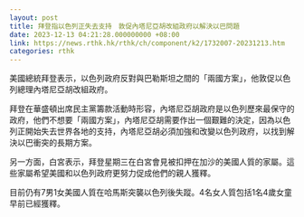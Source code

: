 ```yaml
---
layout: post
title: 拜登指以色列正失去支持　敦促內塔尼亞胡改組政府以解決以巴問題
date: 2023-12-13 04:21:28.000000000 +08:00
link: https://news.rthk.hk/rthk/ch/component/k2/1732007-20231213.htm
categories: rthk
---
```


美國總統拜登表示，以色列政府反對與巴勒斯坦之間的「兩國方案」，他敦促以色列總理內塔尼亞胡改組政府。

拜登在華盛頓出席民主黨籌款活動時形容，內塔尼亞胡政府是以色列歷來最保守的政府，他們不想要「兩國方案」，內塔尼亞胡需要作出一個艱難的決定，因為以色列正開始失去世界各地的支持，內塔尼亞胡必須加強和改變以色列政府，以找到解決以巴衝突的長期方案。

另一方面，白宮表示，拜登星期三在白宮會見被扣押在加沙的美國人質的家屬。這些家屬希望美國和以色列政府更努力促成他們的親人獲釋。

目前仍有7男1女美國人質在哈馬斯突襲以色列後失蹤。4名女人質包括1名4歲女童早前已經獲釋。
